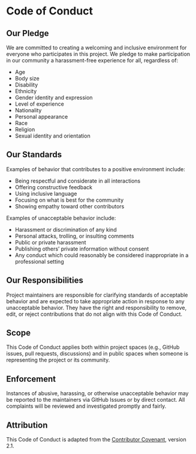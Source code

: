 # Code of Conduct

## Our Pledge
We are committed to creating a welcoming and inclusive environment for everyone who participates in this project.
We pledge to make participation in our community a harassment-free experience for all, regardless of:

- Age
- Body size
- Disability
- Ethnicity
- Gender identity and expression
- Level of experience
- Nationality
- Personal appearance
- Race
- Religion
- Sexual identity and orientation

## Our Standards
Examples of behavior that contributes to a positive environment include:

- Being respectful and considerate in all interactions
- Offering constructive feedback
- Using inclusive language
- Focusing on what is best for the community
- Showing empathy toward other contributors

Examples of unacceptable behavior include:

- Harassment or discrimination of any kind
- Personal attacks, trolling, or insulting comments
- Public or private harassment
- Publishing others’ private information without consent
- Any conduct which could reasonably be considered inappropriate in a professional setting

## Our Responsibilities
Project maintainers are responsible for clarifying standards of acceptable behavior and are expected to take appropriate action in response to any unacceptable behavior.
They have the right and responsibility to remove, edit, or reject contributions that do not align with this Code of Conduct.

## Scope
This Code of Conduct applies both within project spaces (e.g., GitHub issues, pull requests, discussions) and in public spaces when someone is representing the project or its community.

## Enforcement
Instances of abusive, harassing, or otherwise unacceptable behavior may be reported to the maintainers via GitHub Issues or by direct contact.
All complaints will be reviewed and investigated promptly and fairly.

## Attribution
This Code of Conduct is adapted from the [Contributor Covenant](https://www.contributor-covenant.org/), version 2.1.
